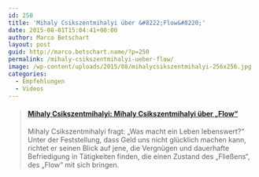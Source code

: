 ```yaml
---
id: 250
title: 'Mihaly Csikszentmihalyi über &#8222;Flow&#8220;'
date: 2015-08-01T15:04:41+00:00
author: Marco Betschart
layout: post
guid: http://marco.betschart.name/?p=250
permalink: /mihaly-csikszentmihalyi-ueber-flow/
image: /wp-content/uploads/2015/08/mihalycsikszentmihalyi-256x256.jpg
categories:
  - Empfehlungen
  - Videos
---
```

<blockquote class="embedly-card" data-card-controls="1" data-card-align="center" data-card-theme="light">
  <h4>
    <a href="http://www.ted.com/talks/mihaly_csikszentmihalyi_on_flow?language=de">Mihaly Csikszentmihalyi: Mihaly Csikszentmihalyi über &#8222;Flow&#8220;</a>
  </h4>
  
  <p>
    Mihaly Csikszentmihalyi fragt: &#8222;Was macht ein Leben lebenswert?&#8220; Unter der Feststellung, dass Geld uns nicht glücklich machen kann, richtet er seinen Blick auf jene, die Vergnügen und dauerhafte Befriedigung in Tätigkeiten finden, die einen Zustand des &#8222;Fließens&#8220;, des &#8222;Flow&#8220; mit sich bringen.
  </p>
</blockquote>